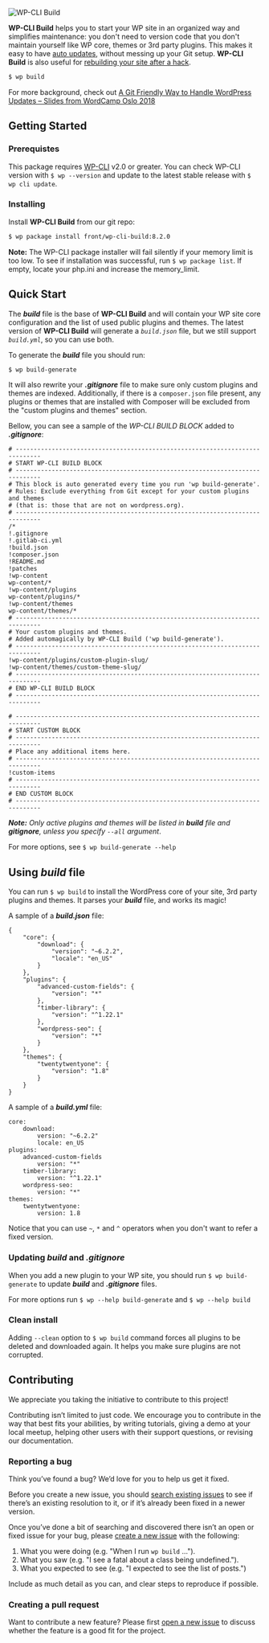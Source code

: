 ![WP-CLI Build](https://wputvikling.no/wp-cli-build.png)

**WP-CLI Build** helps you to start your WP site in an organized way and simplifies maintenance: you don't need to version code that you don't maintain yourself like WP core, themes or 3rd party plugins. This makes it easy to have [auto updates](https://github.com/front/wp-cli-build/wiki/Auto-update-your-website), without messing up your Git setup. **WP-CLI Build** is also useful for [rebuilding your site after a hack](https://github.com/front/wp-cli-build/wiki/Rebuild-from-an-attack). 
```sh
$ wp build
```
For more background, check out [A Git Friendly Way to Handle WordPress Updates – Slides from  WordCamp Oslo 2018](https://www.slideshare.net/frontkomnorway/a-git-friendly-way-to-handle-wordpress-updates-wordcamp-oslo-2018-89758006)

## Getting Started
### Prerequistes
This package requires [WP-CLI](https://make.wordpress.org/cli/handbook/installing/) v2.0 or greater. You can check WP-CLI version with `$ wp --version` and update to the latest stable release with `$ wp cli update`. 

### Installing
Install **WP-CLI Build** from our git repo:
```sh
$ wp package install front/wp-cli-build:8.2.0
```

**Note:** The WP-CLI package installer will fail silently if your memory limit is too low. To see if installation was successful, run `$ wp package list`. If empty, locate your php.ini and increase the memory_limit.

## Quick Start
The ***build*** file is the base of **WP-CLI Build** and will contain your WP site core configuration and the list of used public plugins and themes. The latest version of **WP-CLI Build** will generate a *`build.json`* file, but we still support *`build.yml`*, so you can use both. 

To generate the ***build*** file you should run:
```sh
$ wp build-generate
```
It will also rewrite your ***.gitignore*** file to make sure only custom plugins and themes are indexed. Additionally, if there is a `composer.json` file present, any plugins or themes that are installed with Composer will be excluded from the "custom plugins and themes" section.

Bellow, you can see a sample of the *WP-CLI BUILD BLOCK* added to ***.gitignore***:
```
# -----------------------------------------------------------------------------
# START WP-CLI BUILD BLOCK
# -----------------------------------------------------------------------------
# This block is auto generated every time you run 'wp build-generate'.
# Rules: Exclude everything from Git except for your custom plugins and themes
# (that is: those that are not on wordpress.org).
# -----------------------------------------------------------------------------
/*
!.gitignore
!.gitlab-ci.yml
!build.json
!composer.json
!README.md
!patches
!wp-content
wp-content/*
!wp-content/plugins
wp-content/plugins/*
!wp-content/themes
wp-content/themes/*
# -----------------------------------------------------------------------------
# Your custom plugins and themes.
# Added automagically by WP-CLI Build ('wp build-generate').
# -----------------------------------------------------------------------------
!wp-content/plugins/custom-plugin-slug/
!wp-content/themes/custom-theme-slug/
# -----------------------------------------------------------------------------
# END WP-CLI BUILD BLOCK
# -----------------------------------------------------------------------------

# -----------------------------------------------------------------------------
# START CUSTOM BLOCK
# -----------------------------------------------------------------------------
# Place any additional items here.
# -----------------------------------------------------------------------------
!custom-items
# -----------------------------------------------------------------------------
# END CUSTOM BLOCK
# -----------------------------------------------------------------------------

```

***Note:** Only active plugins and themes will be listed in **build** file and **gitignore**, unless you specify `--all` argument*.

For more options, see `$ wp build-generate --help`

## Using *build* file
You can run `$ wp build` to install the WordPress core of your site, 3rd party plugins and themes. It parses your ***build*** file, and works its magic!

A sample of a ***build.json*** file:

```
{
    "core": {
        "download": {
            "version": "~6.2.2",
            "locale": "en_US"
        }
    },
    "plugins": {
        "advanced-custom-fields": {
            "version": "*"
        },
        "timber-library": {
            "version": "^1.22.1"
        },
        "wordpress-seo": {
            "version": "*"
        }
    },
    "themes": {
        "twentytwentyone": {
            "version": "1.8"
        }
    }
}

```

A sample of a ***build.yml*** file:
```
core:
    download:
        version: "~6.2.2"
        locale: en_US
plugins:
    advanced-custom-fields
        version: "*"
    timber-library:
        version: "^1.22.1"
    wordpress-seo:
        version: "*"
themes:
    twentytwentyone:
        version: 1.8

```

Notice that you can use `~`, `*` and `^` operators when you don't want to refer a fixed version. 

### Updating *build* and *.gitignore*
When you add a new plugin to your WP site, you should run `$ wp build-generate` to update ***build*** and ***.gitignore*** files.

For more options run `$ wp --help build-generate` and `$ wp --help build`

### Clean install
Adding `--clean` option to `$ wp build` command forces all plugins to be deleted and downloaded again. It helps you make sure plugins are not corrupted.  

## Contributing
We appreciate you taking the initiative to contribute to this project!

Contributing isn’t limited to just code. We encourage you to contribute in the way that best fits your abilities, by writing tutorials, giving a demo at your local meetup, helping other users with their support questions, or revising our documentation.

### Reporting a bug

Think you’ve found a bug? We’d love for you to help us get it fixed.

Before you create a new issue, you should [search existing issues](https://github.com/front/wp-cli-build/issues?q=label%3Abug%20) to see if there’s an existing resolution to it, or if it’s already been fixed in a newer version.

Once you’ve done a bit of searching and discovered there isn’t an open or fixed issue for your bug, please [create a new issue](https://github.com/front/wp-cli-build/issues/new) with the following:

1. What you were doing (e.g. "When I run `wp build` ...").
2. What you saw (e.g. "I see a fatal about a class being undefined.").
3. What you expected to see (e.g. "I expected to see the list of posts.")

Include as much detail as you can, and clear steps to reproduce if possible.

### Creating a pull request

Want to contribute a new feature? Please first [open a new issue](https://github.com/front/wp-cli-build/issues/new) to discuss whether the feature is a good fit for the project.
